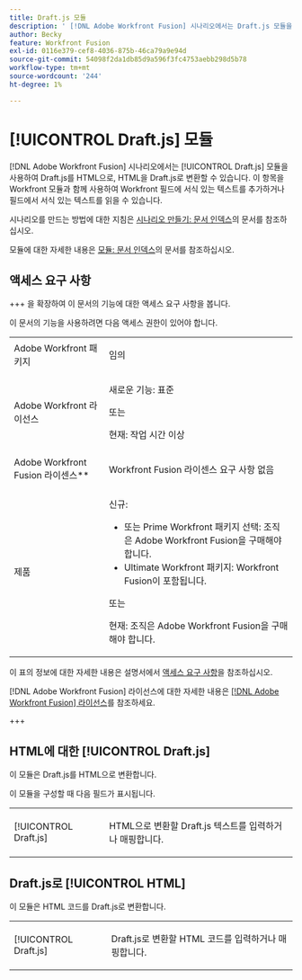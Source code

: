 ```yaml
---
title: Draft.js 모듈
description: ' [!DNL Adobe Workfront Fusion] 시나리오에서는 Draft.js 모듈을 사용하여 Draft.js를 HTML으로, HTML을 Draft.js로 변환할 수 있습니다.'
author: Becky
feature: Workfront Fusion
exl-id: 0116e379-cef8-4036-875b-46ca79a9e94d
source-git-commit: 54098f2da1db85d9a596f3fc4753aebb298d5b78
workflow-type: tm+mt
source-wordcount: '244'
ht-degree: 1%

---
```


# [!UICONTROL Draft.js] 모듈

[!DNL Adobe Workfront Fusion] 시나리오에서는 [!UICONTROL Draft.js] 모듈을 사용하여 Draft.js를 HTML으로, HTML을 Draft.js로 변환할 수 있습니다. 이 항목을 Workfront 모듈과 함께 사용하여 Workfront 필드에 서식 있는 텍스트를 추가하거나 필드에서 서식 있는 텍스트를 읽을 수 있습니다.

시나리오를 만드는 방법에 대한 지침은 [시나리오 만들기: 문서 인덱스](/help/workfront-fusion/create-scenarios/create-scenarios-toc.md)의 문서를 참조하십시오.

모듈에 대한 자세한 내용은 [모듈: 문서 인덱스](/help/workfront-fusion/references/modules/modules-toc.md)의 문서를 참조하십시오.

## 액세스 요구 사항

+++ 을 확장하여 이 문서의 기능에 대한 액세스 요구 사항을 봅니다.

이 문서의 기능을 사용하려면 다음 액세스 권한이 있어야 합니다.

<table style="table-layout:auto">
 <col> 
 <col> 
 <tbody> 
  <tr> 
   <td role="rowheader">Adobe Workfront 패키지</td> 
   <td> <p>임의</p> </td> 
  </tr> 
  <tr data-mc-conditions=""> 
   <td role="rowheader">Adobe Workfront 라이선스</td> 
   <td> <p>새로운 기능: 표준</p><p>또는</p><p>현재: 작업 시간 이상</p> </td> 
  </tr> 
  <tr> 
   <td role="rowheader">Adobe Workfront Fusion 라이센스**</td> 
   <td>
   <p>Workfront Fusion 라이센스 요구 사항 없음</p>
   </td> 
  </tr> 
  <tr> 
   <td role="rowheader">제품</td> 
   <td>
   <p>신규:</p> <ul><li>또는 Prime Workfront 패키지 선택: 조직은 Adobe Workfront Fusion을 구매해야 합니다.</li><li>Ultimate Workfront 패키지: Workfront Fusion이 포함됩니다.</li></ul>
   <p>또는</p>
   <p>현재: 조직은 Adobe Workfront Fusion을 구매해야 합니다.</p>
   </td> 
  </tr>
 </tbody> 
</table>

이 표의 정보에 대한 자세한 내용은 설명서에서 [액세스 요구 사항](/help/workfront-fusion/references/licenses-and-roles/access-level-requirements-in-documentation.md)을 참조하십시오.

[!DNL Adobe Workfront Fusion] 라이선스에 대한 자세한 내용은 [[!DNL Adobe Workfront Fusion] 라이선스](/help/workfront-fusion/set-up-and-manage-workfront-fusion/licensing-operations-overview/license-automation-vs-integration.md)를 참조하세요.

+++

## HTML에 대한 [!UICONTROL Draft.js]

이 모듈은 Draft.js를 HTML으로 변환합니다.

이 모듈을 구성할 때 다음 필드가 표시됩니다.

<table style="table-layout:auto"> 
 <col> 
 <col> 
 <tbody> 
  <tr> 
   <td role="rowheader">[!UICONTROL Draft.js]</td> 
   <td> <p>HTML으로 변환할 Draft.js 텍스트를 입력하거나 매핑합니다.</p> </td> 
  </tr> 
 </tbody> 
</table>

## Draft.js로 [!UICONTROL HTML]

이 모듈은 HTML 코드를 Draft.js로 변환합니다.

<table style="table-layout:auto"> 
 <col> 
 <col> 
 <tbody> 
  <tr> 
   <td role="rowheader">[!UICONTROL Draft.js]</td> 
   <td> <p>Draft.js로 변환할 HTML 코드를 입력하거나 매핑합니다.</p> </td> 
  </tr> 
 </tbody> 
</table>
